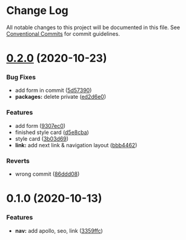 # Change Log

All notable changes to this project will be documented in this file.
See [Conventional Commits](https://conventionalcommits.org) for commit guidelines.

# [0.2.0](https://github.com/AlexR0v/posts/compare/@ui/theme@0.1.0...@ui/theme@0.2.0) (2020-10-23)

### Bug Fixes

- add form in commit ([5d57390](https://github.com/AlexR0v/posts/commit/5d57390d6d58acabec817f8dc72b74a261afdfd7))
- **packages:** delete private ([ed2d6e0](https://github.com/AlexR0v/posts/commit/ed2d6e080606f2cf26cccfcdab1546016a38fb26))

### Features

- add form ([9307ec0](https://github.com/AlexR0v/posts/commit/9307ec054a517b1ec61fa890b7f3e96cf98eb9c1))
- finished style card ([d5e8cba](https://github.com/AlexR0v/posts/commit/d5e8cbae38721a4ffbbbb0772408acc0c59d2f88))
- style card ([3b03d69](https://github.com/AlexR0v/posts/commit/3b03d699bcd936d2a0d9122d88ce46bad7f3045b))
- **link:** add next link & navigation layout ([bbb4462](https://github.com/AlexR0v/posts/commit/bbb4462deccb339ebb78903c91b8b01324a3044b))

### Reverts

- wrong commit ([86ddd08](https://github.com/AlexR0v/posts/commit/86ddd085c1af6172d5ff649a96893cf8c238e32a))

# 0.1.0 (2020-10-13)

### Features

- **nav:** add apollo, seo, link ([3359ffc](https://github.com/AlexR0v/posts/commit/3359ffc1c4b8bc797ebdea12d05898de041f60b1))
